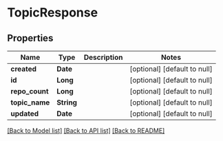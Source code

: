 # TopicResponse
## Properties

| Name | Type | Description | Notes |
|------------ | ------------- | ------------- | -------------|
| **created** | **Date** |  | [optional] [default to null] |
| **id** | **Long** |  | [optional] [default to null] |
| **repo\_count** | **Long** |  | [optional] [default to null] |
| **topic\_name** | **String** |  | [optional] [default to null] |
| **updated** | **Date** |  | [optional] [default to null] |

[[Back to Model list]](../README.md#documentation-for-models) [[Back to API list]](../README.md#documentation-for-api-endpoints) [[Back to README]](../README.md)


